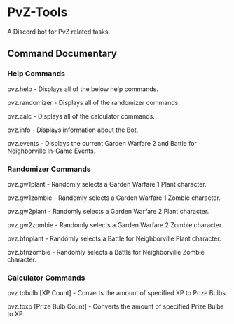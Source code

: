 # PvZ-Tools
A Discord bot for PvZ related tasks.

## Command Documentary
### Help Commands
pvz.help - Displays all of the below help commands.

pvz.randomizer - Displays all of the randomizer commands.

pvz.calc - Displays all of the calculator commands.

pvz.info - Displays information about the Bot.

pvz.events - Displays the current Garden Warfare 2 and Battle for Neighborville In-Game Events.

### Randomizer Commands
pvz.gw1plant - Randomly selects a Garden Warfare 1 Plant character.

pvz.gw1zombie - Randomly selects a Garden Warfare 1 Zombie character.

pvz.gw2plant - Randomly selects a Garden Warfare 2 Plant character.

pvz.gw2zombie - Randomly selects a Garden Warfare 2 Zombie character.

pvz.bfnplant - Randomly selects a Battle for Neighborville Plant character.

pvz.bfnzombie - Randomly selects a Battle for Neighborville Zombie character.

### Calculator Commands
pvz.tobulb [XP Count] - Converts the amount of specified XP to Prize Bulbs.

pvz.toxp [Prize Bulb Count] - Converts the amount of specified Prize Bulbs to XP.
